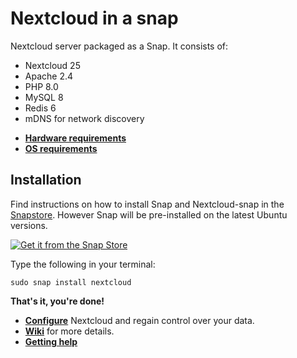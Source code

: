 # Nextcloud in a snap
Nextcloud server packaged as a Snap. It consists of:

- Nextcloud 25
- Apache 2.4
- PHP 8.0
- MySQL 8
- Redis 6
- mDNS for network discovery

* [**Hardware requirements**](https://github.com/nextcloud-snap/nextcloud-snap/wiki/Hardware-requirements)
* [**OS requirements**](https://github.com/nextcloud-snap/nextcloud-snap/wiki/OS-requirements)

## Installation
Find instructions on how to install Snap and Nextcloud-snap in the [Snapstore](https://snapcraft.io/nextcloud). However Snap will be pre-installed on the latest Ubuntu versions.

[![Get it from the Snap Store](https://snapcraft.io/static/images/badges/en/snap-store-white.svg)](https://snapcraft.io/nextcloud)

Type the following in your terminal:
```
sudo snap install nextcloud
```
**That's it, you're done!**

* [**Configure**](https://github.com/nextcloud-snap/nextcloud-snap/wiki/configure-Nextcloud-snap) Nextcloud and regain control over your data.
* [**Wiki**](https://github.com/nextcloud-snap/nextcloud-snap/wiki/Nextcloud-snap-wiki) for more details.
* [**Getting help**](https://github.com/nextcloud-snap/nextcloud-snap/wiki/Getting-help)
